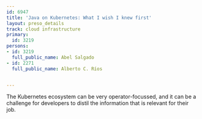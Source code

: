 ---
id: 6947
title: 'Java on Kubernetes: What I wish I knew first'
layout: preso_details
track: cloud infrastructure
primary:
  id: 3219
persons:
- id: 3219
  full_public_name: Abel Salgado
- id: 2271
  full_public_name: Alberto C. Ríos

---
The Kubernetes ecosystem can be very operator-focussed, and it can be a challenge for developers to distil the information that is relevant for their job.